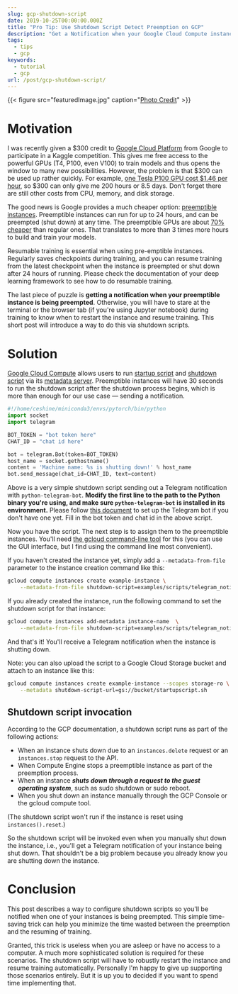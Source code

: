 ```yaml
---
slug: gcp-shutdown-script
date: 2019-10-25T00:00:00.000Z
title: "Pro Tip: Use Shutdown Script Detect Preemption on GCP"
description: "Get a Notification when your Google Cloud Compute instance is preempted"
tags:
  - tips
  - gcp
keywords:
  - tutorial
  - gcp
url: /post/gcp-shutdown-script/
---
```


{{< figure src="featuredImage.jpg" caption="[Photo Credit](https://pixabay.com/photos/panda-red-panda-bear-cat-4546244/)" >}}

# Motivation

I was recently given a $300 credit to [Google Cloud Platform](https://cloud.google.com/) from Google to participate in a Kaggle competition. This gives me free access to the powerful GPUs (T4, P100, even V100) to train models and thus opens the window to many new possibilities. However, the problem is that $300 can be used up rather quickly. For example, [one Tesla P100 GPU cost \$1.46 per hour](https://cloud.google.com/compute/gpus-pricing), so \$300 can only give me 200 hours or 8.5 days. Don't forget there are still other costs from CPU, memory, and disk storage.

The good news is Google provides a much cheaper option: [preemptible instances](https://cloud.google.com/preemptible-vms/). Preemptible instances can run for up to 24 hours, and can be preempted (shut down) at any time. The preemptible GPUs are about [70% cheaper](https://cloud.google.com/compute/gpus-pricing) than regular ones. That translates to more than 3 times more hours to build and train your models.

Resumable training is essential when using pre-emptible instances. Regularly saves checkpoints during training, and you can resume training from the latest checkpoint when the instance is preempted or shut down after 24 hours of running. Please check the documentation of your deep learning framework to see how to do resumable training.

The last piece of puzzle is **getting a notification when your preemptible instance is being preempted**. Otherwise, you will have to stare at the terminal or the browser tab (if you're using Jupyter notebook) during training to know when to restart the instance and resume training. This short post will introduce a way to do this via shutdown scripts.

# Solution

[Google Cloud Compute](https://cloud.google.com/compute/) allows users to run [startup script](https://cloud.google.com/compute/docs/startupscript) and [shutdown script](https://cloud.google.com/compute/docs/shutdownscript) via its [metadata server](https://cloud.google.com/compute/docs/storing-retrieving-metadata). Preemptible instances will have 30 seconds to run the shutdown script after the shutdown process begins, which is more than enough for our use case — sending a notification.

```python
#!/home/ceshine/miniconda3/envs/pytorch/bin/python
import socket
import telegram

BOT_TOKEN = "bot token here"
CHAT_ID = "chat id here"

bot = telegram.Bot(token=BOT_TOKEN)
host_name = socket.gethostname()
content = 'Machine name: %s is shutting down!' % host_name
bot.send_message(chat_id=CHAT_ID, text=content)
```

Above is a very simple shutdown script sending out a Telegram notification with `python-telegram-bot`. **Modify the first line to the path to the Python binary you're using, and make sure `python-telegram-bot` is installed in its environment.** Please follow [this document](https://github.com/python-telegram-bot/python-telegram-bot/wiki/Extensions-%E2%80%93-Your-first-Bot) to set up the Telegram bot if you don't have one yet. Fill in the bot token and chat id in the above script.

Now you have the script. The next step is to assign them to the preemptible instances. You'll need [the gcloud command-line tool](https://cloud.google.com/functions/docs/quickstart) for this (you can use the GUI interface, but I find using the command line most convenient).

If you haven't created the instance yet, simply add a `--metadata-from-file` parameter to the instance creation command like this:

```bash
gcloud compute instances create example-instance \
    --metadata-from-file shutdown-script=examples/scripts/telegram_notification.py
```

If you already created the instance, run the following command to set the shutdown script for that instance:

```bash
gcloud compute instances add-metadata instance-name  \
    --metadata-from-file shutdown-script=examples/scripts/telegram_notification.py
```

And that's it! You'll receive a Telegram notification when the instance is shutting down.

Note: you can also upload the script to a Google Cloud Storage bucket and attach to an instance like this:

```bash
gcloud compute instances create example-instance --scopes storage-ro \
    --metadata shutdown-script-url=gs://bucket/startupscript.sh
```

## Shutdown script invocation

According to the GCP documentation, a shutdown script runs as part of the following actions:

- When an instance shuts down due to an `instances.delete` request or an `instances.stop` request to the API.
- When Compute Engine stops a preemptible instance as part of the preemption process.
- When an instance **_shuts down through a request to the guest operating system_**, such as sudo shutdown or sudo reboot.
- When you shut down an instance manually through the GCP Console or the gcloud compute tool.

(The shutdown script won't run if the instance is reset using `instances().reset`.)

So the shutdown script will be invoked even when you manually shut down the instance, i.e., you'll get a Telegram notification of your instance being shut down. That shouldn't be a big problem because you already know you are shutting down the instance.

# Conclusion

This post describes a way to configure shutdown scripts so you'll be notified when one of your instances is being preempted. This simple time-saving trick can help you minimize the time wasted between the preemption and the resuming of training.

Granted, this trick is useless when you are asleep or have no access to a computer. A much more sophisticated solution is required for these scenarios. The shutdown script will have to robustly restart the instance and resume training automatically. Personally I'm happy to give up supporting those scenarios entirely. But it is up you to decided if you want to spend time implementing that.
